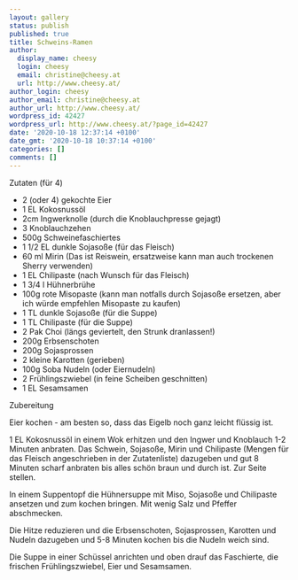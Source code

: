 ```yaml
---
layout: gallery
status: publish
published: true
title: Schweins-Ramen
author:
  display_name: cheesy
  login: cheesy
  email: christine@cheesy.at
  url: http://www.cheesy.at/
author_login: cheesy
author_email: christine@cheesy.at
author_url: http://www.cheesy.at/
wordpress_id: 42427
wordpress_url: http://www.cheesy.at/?page_id=42427
date: '2020-10-18 12:37:14 +0100'
date_gmt: '2020-10-18 10:37:14 +0100'
categories: []
comments: []
---
```

<!-- wp:paragraph -->
Zutaten (für 4)
<!-- /wp:paragraph -->
<!-- wp:list -->
- 2 (oder 4) gekochte Eier
- 1 EL Kokosnussöl
- 2cm Ingwerknolle (durch die Knoblauchpresse gejagt)
- 3 Knoblauchzehen
- 500g Schweinefaschiertes
- 1 1/2 EL dunkle Sojasoße (für das Fleisch)
- 60 ml Mirin (Das ist Reiswein, ersatzweise kann man auch trockenen Sherry verwenden)
- 1 EL Chilipaste (nach Wunsch für das Fleisch)
- 1 3/4 l Hühnerbrühe
- 100g rote Misopaste (kann man notfalls durch Sojasoße ersetzen, aber ich würde empfehlen Misopaste zu kaufen)
- 1 TL dunkle Sojasoße (für die Suppe)
- 1 TL Chilipaste (für die Suppe)
- 2 Pak Choi (längs geviertelt, den Strunk dranlassen!)
- 200g Erbsenschoten
- 200g Sojasprossen
- 2 kleine Karotten (gerieben)
- 100g Soba Nudeln (oder Eiernudeln)
- 2 Frühlingszwiebel (in feine Scheiben geschnitten)
- 1 EL Sesamsamen
<!-- /wp:list -->
<!-- wp:paragraph -->
Zubereitung
<!-- /wp:paragraph -->
<!-- wp:paragraph -->
Eier kochen - am besten so, dass das Eigelb noch ganz leicht flüssig ist.
<!-- /wp:paragraph -->
<!-- wp:paragraph -->
1 EL Kokosnussöl in einem Wok erhitzen und den Ingwer und Knoblauch 1-2 Minuten anbraten. Das Schwein, Sojasoße, Mirin und Chilipaste (Mengen für das Fleisch angeschrieben in der Zutatenliste) dazugeben und gut 8 Minuten scharf anbraten bis alles schön braun und durch ist. Zur Seite stellen.
<!-- /wp:paragraph -->
<!-- wp:paragraph -->
In einem Suppentopf die Hühnersuppe mit Miso, Sojasoße und Chilipaste ansetzen und zum kochen bringen. Mit wenig Salz und Pfeffer abschmecken.
<!-- /wp:paragraph -->
<!-- wp:paragraph -->
Die Hitze reduzieren und die Erbsenschoten, Sojasprossen, Karotten und Nudeln dazugeben und 5-8 Minuten kochen bis die Nudeln weich sind.
<!-- /wp:paragraph -->
<!-- wp:paragraph -->
Die Suppe in einer Schüssel anrichten und oben drauf das Faschierte, die frischen Frühlingszwiebel, Eier und Sesamsamen.
<!-- /wp:paragraph -->
<!-- wp:image {"id":42428} -->
<figure class="wp-block-image"><img src="{% link /wp-content/uploads/Schweins-Ramen-1.jpg %}" alt="" class="wp-image-42428"></figure>
<!-- /wp:image -->

